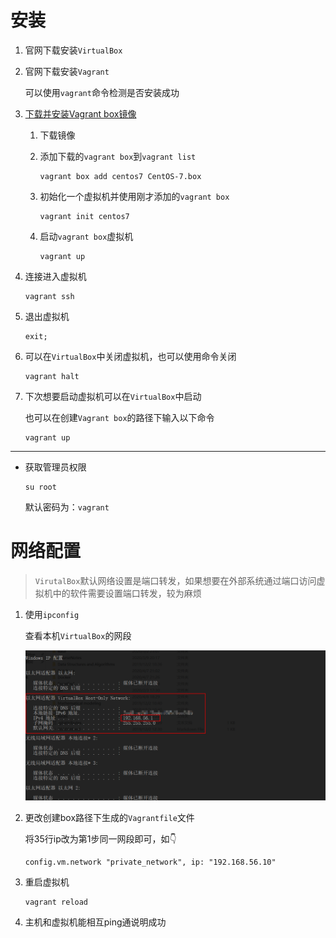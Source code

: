# 安装

1. 官网下载安装`VirtualBox`

2. 官网下载安装`Vagrant`

   可以使用`vagrant`命令检测是否安装成功

3. [下载并安装Vagrant box镜像](https://c4ys.com/archives/1230)

   1. 下载镜像

   2. 添加下载的`vagrant box`到`vagrant list`

      ```shell
      vagrant box add centos7 CentOS-7.box
      ```

   3. 初始化一个虚拟机并使用刚才添加的`vagrant box`

      ```shell
      vagrant init centos7
      ```

   4. 启动`vagrant box`虚拟机

      ```shell
      vagrant up
      ```

4. 连接进入虚拟机

   ```shell
   vagrant ssh
   ```

5. 退出虚拟机

   ```shell
   exit;
   ```

6. 可以在`VirtualBox`中关闭虚拟机，也可以使用命令关闭

   ```shell
   vagrant halt
   ```

7. 下次想要启动虚拟机可以在`VirtualBox`中启动

   也可以在创建`Vagrant box`的路径下输入以下命令

   ```shell
   vagrant up
   ```

---------

- 获取管理员权限

  ```shell
  su root
  ```

  默认密码为：`vagrant`


# 网络配置

> `VirutalBox`默认网络设置是端口转发，如果想要在外部系统通过端口访问虚拟机中的软件需要设置端口转发，较为麻烦

1. 使用`ipconfig`

   查看本机`VirtualBox`的网段

   ![](https://raw.githubusercontent.com/MrWater233/PictureHost/master/20200408184918.png)

2. 更改创建box路径下生成的`Vagrantfile`文件

   将35行ip改为第1步同一网段即可，如👇

   ```
   config.vm.network "private_network", ip: "192.168.56.10"
   ```

3. 重启虚拟机

   ```shell
   vagrant reload
   ```

4. 主机和虚拟机能相互ping通说明成功


